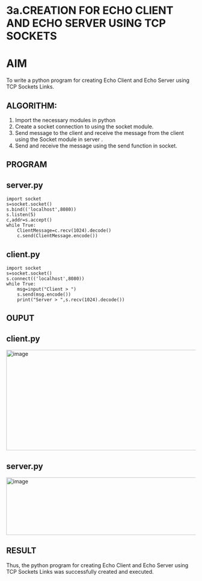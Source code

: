 # 3a.CREATION FOR ECHO CLIENT AND ECHO SERVER USING TCP SOCKETS
# AIM
To write a python program for creating Echo Client and Echo Server using TCP
Sockets Links.
## ALGORITHM:
1. Import the necessary modules in python
2. Create a socket connection to using the socket module.
3. Send message to the client and receive the message from the client using the Socket module in
 server .
4. Send and receive the message using the send function in socket.
## PROGRAM

## server.py
```
import socket
s=socket.socket()
s.bind(('localhost',8080))
s.listen(5)
c,addr=s.accept()
while True:
    ClientMessage=c.recv(1024).decode()
    c.send(ClientMessage.encode())
```
## client.py
```
import socket
s=socket.socket()
s.connect(('localhost',8080))
while True:
    msg=input("Client > ")
    s.send(msg.encode())
    print("Server > ",s.recv(1024).decode())

```
## OUPUT
## client.py
<img width="602" height="267" alt="image" src="https://github.com/user-attachments/assets/921cd3b6-97f4-4d6c-92c9-3820149725ce" />

## server.py
<img width="638" height="153" alt="image" src="https://github.com/user-attachments/assets/b5563be8-f83f-4b6e-9dd2-fe3c3a61abe1" />

## RESULT
Thus, the python program for creating Echo Client and Echo Server using TCP Sockets Links 
was successfully created and executed.
